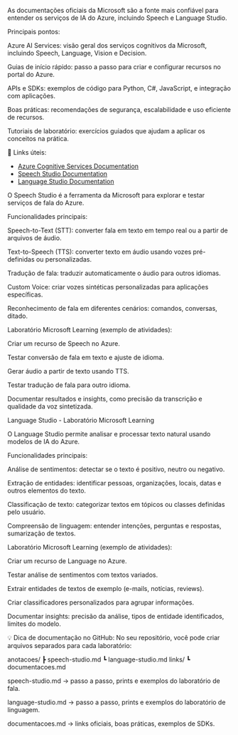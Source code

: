 As documentações oficiais da Microsoft são a fonte mais confiável para entender os serviços de IA do Azure, incluindo Speech e Language Studio.

Principais pontos:

Azure AI Services: visão geral dos serviços cognitivos da Microsoft, incluindo Speech, Language, Vision e Decision.

Guias de início rápido: passo a passo para criar e configurar recursos no portal do Azure.

APIs e SDKs: exemplos de código para Python, C#, JavaScript, e integração com aplicações.

Boas práticas: recomendações de segurança, escalabilidade e uso eficiente de recursos.

Tutoriais de laboratório: exercícios guiados que ajudam a aplicar os conceitos na prática.

🔗 Links úteis:

- [Azure Cognitive Services Documentation](https://learn.microsoft.com/en-us/azure/ai-services/)
- [Speech Studio Documentation](https://learn.microsoft.com/en-us/azure/ai-services/speech-service/)
- [Language Studio Documentation](https://learn.microsoft.com/en-us/azure/ai-services/language-service/)

O Speech Studio é a ferramenta da Microsoft para explorar e testar serviços de fala do Azure.

Funcionalidades principais:

Speech-to-Text (STT): converter fala em texto em tempo real ou a partir de arquivos de áudio.

Text-to-Speech (TTS): converter texto em áudio usando vozes pré-definidas ou personalizadas.

Tradução de fala: traduzir automaticamente o áudio para outros idiomas.

Custom Voice: criar vozes sintéticas personalizadas para aplicações específicas.

Reconhecimento de fala em diferentes cenários: comandos, conversas, ditado.

Laboratório Microsoft Learning (exemplo de atividades):

Criar um recurso de Speech no Azure.

Testar conversão de fala em texto e ajuste de idioma.

Gerar áudio a partir de texto usando TTS.

Testar tradução de fala para outro idioma.

Documentar resultados e insights, como precisão da transcrição e qualidade da voz sintetizada.

Language Studio - Laboratório Microsoft Learning

O Language Studio permite analisar e processar texto natural usando modelos de IA do Azure.

Funcionalidades principais:

Análise de sentimentos: detectar se o texto é positivo, neutro ou negativo.

Extração de entidades: identificar pessoas, organizações, locais, datas e outros elementos do texto.

Classificação de texto: categorizar textos em tópicos ou classes definidas pelo usuário.

Compreensão de linguagem: entender intenções, perguntas e respostas, sumarização de textos.

Laboratório Microsoft Learning (exemplo de atividades):

Criar um recurso de Language no Azure.

Testar análise de sentimentos com textos variados.

Extrair entidades de textos de exemplo (e-mails, notícias, reviews).

Criar classificadores personalizados para agrupar informações.

Documentar insights: precisão da análise, tipos de entidade identificados, limites do modelo.

💡 Dica de documentação no GitHub:
No seu repositório, você pode criar arquivos separados para cada laboratório:

anotacoes/
 ┣ speech-studio.md
 ┗ language-studio.md
links/
 ┗ documentacoes.md


speech-studio.md → passo a passo, prints e exemplos do laboratório de fala.

language-studio.md → passo a passo, prints e exemplos do laboratório de linguagem.

documentacoes.md → links oficiais, boas práticas, exemplos de SDKs.



